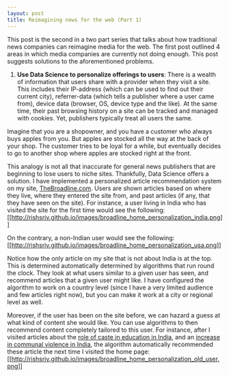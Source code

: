 ```yaml
---
layout: post
title: Reimagining news for the web (Part 1)
---
```


This post is the second in a two part series that talks about how traditional news companies can reimagine media for the web. The first post outlined 4 areas in which media companies are currently not doing enough. This post suggests solutions to the aforementioned problems.

1. **Use Data Science to personalize offerings to users**: There is a wealth of information that users share with a provider when they visit a site. This includes their IP-address (which can be used to find out their current city), referrer-data (which tells a publisher where a user came from), device data (browser, OS, device type and the like). At the same time, their past browsing history on a site can be tracked and managed with cookies. Yet, publishers typically treat all users the same.

Imagine that you are a shopowner, and you have a customer who always buys apples from you. But apples are stocked all the way at the back of your shop. The customer tries to be loyal for a while, but eventually decides to go to another shop where apples are stocked right at the front.

This analogy is not all that inaccurate for general news publishers that are beginning to lose users to niche sites. Thankfully, Data Science offers a solution. I have implemented a personalized article recommendation system on my site, [TheBroadline.com](http://thebroadline.com). Users are shown articles based on where they live, where they entered the site from, and past articles (if any, that they have seen on the site). For instance, a user living in India who has visited the site for the first time would see the following:
[[http://rishsriv.github.io/images/broadline_home_personalization_india.png]]

On the contrary, a non-Indian user would see the following:
[[http://rishsriv.github.io/images/broadline_home_personalization_usa.png]]

Notice how the only article on my site that is not about India is at the top. This is determined automatically determined by algorithms that run round the clock. They look at what users similar to a given user has seen, and recommend articles that a given user might like. I have configured the algorithm to work on a country level (since I have a very limited audience and few articles right now), but you can make it work at a city or regional level as well.

Moreover, if the user has been on the site before, we can hazard a guess at what kind of content she would like. You can use algorithms to then recommend content completely tailored to this user. For instance, after I visited articles about the [role of caste in education in India](http://thebroadline.com/caste-is-not-in-the-past-cbse-class-xii-results.html), and an [increase in communal violence in India](http://thebroadline.com/we-did-the-math-communal-violence-is-indeed-rising-across.html), the algorithm automatically recommended these article the next time I visited the home page:
[[http://rishsriv.github.io/images/broadline_home_personalization_old_user.png]]
